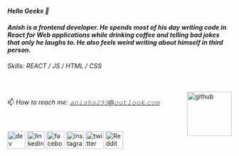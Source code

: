 ***Hello Geeks :crescent_moon:***
#### *Anish is a frontend developer. He spends most of his day writing code in React for Web applications while drinking coffee and telling bad jokes that only he laughs to. He also feels weird writing about himself in third person.*



###### *Skills: REACT / JS / HTML / CSS*
<br/>
<img src='https://camo.githubusercontent.com/e15e75521862be103c834df436a8f9e075c945e5/68747470733a2f2f6d656469612e67697068792e636f6d2f6d656469612f6475334a336358797a686a3735494f6776412f67697068792e676966' alt='github' height='100' width='100' align='right'>

📫 *How to reach me: 𝚊𝚗𝚒𝚜𝚑𝚜𝟸𝟿𝟹@𝚘𝚞𝚝𝚕𝚘𝚘𝚔.𝚌𝚘𝚖* 
<br/><br/><br/><br/>
[<img src='https://cdn.jsdelivr.net/npm/simple-icons@3.0.1/icons/dev-dot-to.svg' alt='dev' height='40'>](https://dev.to/anishs293)  [<img src='https://cdn.jsdelivr.net/npm/simple-icons@3.0.1/icons/linkedin.svg' alt='linkedin' height='40'>](https://www.linkedin.com/in/anishsingh293/)  [<img src='https://cdn.jsdelivr.net/npm/simple-icons@3.0.1/icons/facebook.svg' alt='facebook' height='40'>](https://www.facebook.com/iamanish293)  [<img src='https://cdn.jsdelivr.net/npm/simple-icons@3.0.1/icons/instagram.svg' alt='instagram' height='40'>](https://www.instagram.com/___11.11._/)  [<img src='https://cdn.jsdelivr.net/npm/simple-icons@3.0.1/icons/twitter.svg' alt='twitter' height='40'>](https://twitter.com/anishs293)  [<img src='https://cdn.jsdelivr.net/npm/simple-icons@3.0.1/icons/reddit.svg' alt='Reddit' height='40'>](https://www.reddit.com/user/ElCapitan293)  


